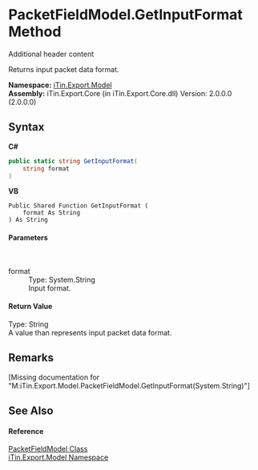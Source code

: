 # PacketFieldModel.GetInputFormat Method 
Additional header content 

Returns input packet data format.

**Namespace:**&nbsp;<a href="N_iTin_Export_Model">iTin.Export.Model</a><br />**Assembly:**&nbsp;iTin.Export.Core (in iTin.Export.Core.dll) Version: 2.0.0.0 (2.0.0.0)

## Syntax

**C#**<br />
``` C#
public static string GetInputFormat(
	string format
)
```

**VB**<br />
``` VB
Public Shared Function GetInputFormat ( 
	format As String
) As String
```


#### Parameters
&nbsp;<dl><dt>format</dt><dd>Type: System.String<br />Input format.</dd></dl>

#### Return Value
Type: String<br />A value than represents input packet data format.

## Remarks
\[Missing <remarks> documentation for "M:iTin.Export.Model.PacketFieldModel.GetInputFormat(System.String)"\]

## See Also


#### Reference
<a href="T_iTin_Export_Model_PacketFieldModel">PacketFieldModel Class</a><br /><a href="N_iTin_Export_Model">iTin.Export.Model Namespace</a><br />